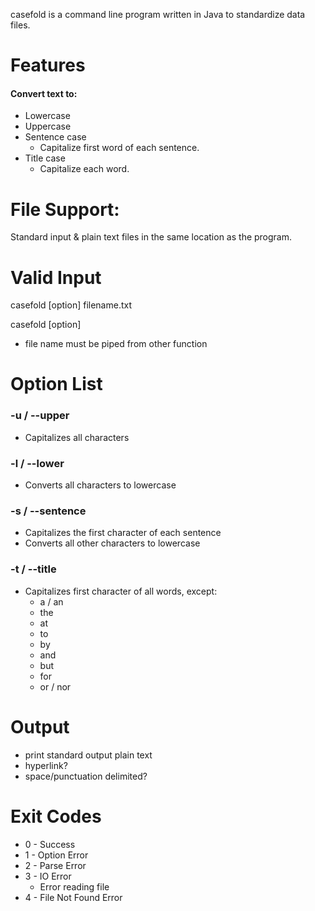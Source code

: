 casefold is a command line program written in Java to standardize data files.

# Features

#### Convert text to:

* Lowercase
* Uppercase
* Sentence case
  - Capitalize first word of each sentence.
* Title case
  - Capitalize each word.

# File Support:
Standard input & plain text files in the same location as the program.

# Valid Input
casefold [option] filename.txt

casefold [option]
  * file name must be piped from other function

# Option List

### -u / --upper

* Capitalizes all characters

### -l / --lower

* Converts all characters to lowercase

### -s / --sentence

* Capitalizes the first character of each sentence
* Converts all other characters to lowercase

### -t / --title

* Capitalizes first character of all words, except:
  * a / an
  * the
  * at
  * to
  * by
  * and
  * but
  * for
  * or / nor

# Output
  * print standard output plain text
  * hyperlink?
  * space/punctuation delimited?

# Exit Codes
* 0 - Success
* 1 - Option Error
* 2 - Parse Error
* 3 - IO Error
  * Error reading file
* 4 - File Not Found Error